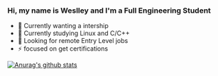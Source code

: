 ### Hi, my name is Weslley and I'm a Full Engineering Student

- 🔭 Currently wanting a intership
- 🌱 Currently studying Linux and C/C++
- 👯 Looking for remote Entry Level jobs
- ⚡ focused on get certifications

[![Anurag's github stats](https://github-readme-stats.vercel.app/api?username=weslley-stein&show_icons=true&theme=radical)](https://github.com/anuraghazra/github-readme-stats)
